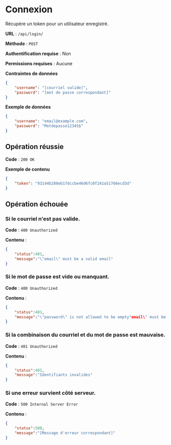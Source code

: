 # Connexion

Récupère un token pour un utilisateur enregistré.

**URL** : `/api/login/`

**Méthode** : `POST`

**Authentification requise** : Non

**Permissions requises** : Aucune

**Contraintes de données**

```json
{
    "username": "[courriel valide]",
    "password": "[mot de passe correspondant]"
}
```

**Exemple de données**

```json
{
    "username": "email@example.com",
    "password": "Motdepasse12345$"
}
```

## Opération réussie

**Code** : `200 OK`

**Exemple de contenu**

```json
{
    "token": "93144b288eb1fdccbe46d6fc0f241a51766ecd3d"
}
```

## Opération échouée

### Si le courriel n'est pas valide.

**Code** : `400 Unauthorized`

**Contenu** :

```json
{
    "status":401,
    "message":"\"email\" must be a valid email"
}
```

### Si le mot de passe est vide ou manquant.

**Code** : `400 Unauthorized`

**Contenu** :

```json
{
    "status":401,
    "message":"\"password\" is not allowed to be empty"email\" must be a valid email"
}
```

### Si la combinaison du courriel et du mot de passe est mauvaise.

**Code** : `401 Unauthorized`

**Contenu** :

```json
{
    "status":401,
    "message":"Identifiants invalides"
}
```
### Si une erreur survient côté serveur.

**Code** : `500 Internal Server Error`

**Contenu** :

```json
{
    "status":500,
    "message":"[Message d'erreur correspondant]"
}
```
